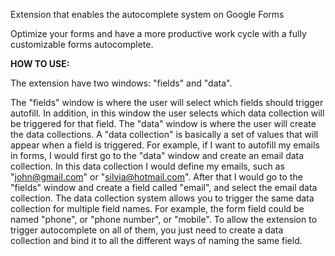 Extension that enables the autocomplete system on Google Forms

Optimize your forms and have a more productive work cycle with a fully customizable forms autocomplete.

**HOW TO USE:**

The extension have two windows: "fields" and "data". 

The "fields" window is where the user will select which fields should trigger autofill. In addition, in this window the user selects which data collection will be triggered for that field.
The "data" window is where the user will create the data collections. A "data collection" is basically a set of values ​​that will appear when a field is triggered.
For example, if I want to autofill my emails in forms, I would first go to the "data" window and create an email data collection. In this data collection I would define my emails, such as "john@gmail.com" or "silvia@hotmail.com". After that I would go to the "fields" window and create a field called "email", and select the email data collection.
The data collection system allows you to trigger the same data collection for multiple field names. For example, the form field could be named "phone", or "phone number", or "mobile". To allow the extension to trigger autocomplete on all of them, you just need to create a data collection and bind it to all the different ways of naming the same field.
